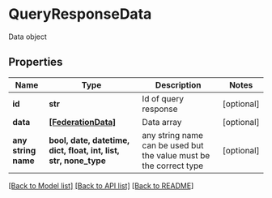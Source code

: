 # QueryResponseData

Data object

## Properties
Name | Type | Description | Notes
------------ | ------------- | ------------- | -------------
**id** | **str** | Id of query response | [optional] 
**data** | [**[FederationData]**](FederationData.md) | Data array | [optional] 
**any string name** | **bool, date, datetime, dict, float, int, list, str, none_type** | any string name can be used but the value must be the correct type | [optional]

[[Back to Model list]](../README.md#documentation-for-models) [[Back to API list]](../README.md#documentation-for-api-endpoints) [[Back to README]](../README.md)


